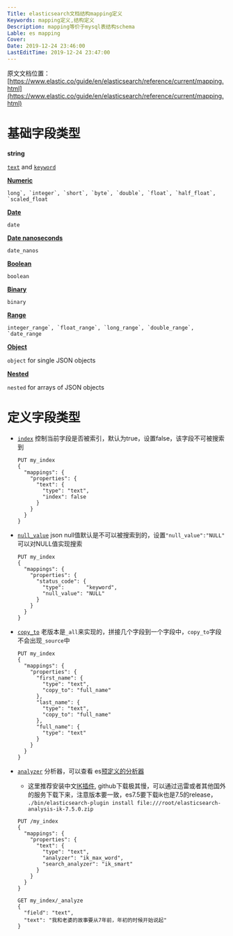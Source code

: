 ```yaml
---
Title: elasticsearch文档结构mapping定义
Keywords: mapping定义,结构定义
Description: mapping等价于mysql表结构schema
Lable: es mapping
Cover:
Date: 2019-12-24 23:46:00
LastEditTime: 2019-12-24 23:47:00
---
```


原文文档位置：[https://www.elastic.co/guide/en/elasticsearch/reference/current/mapping.html](https://www.elastic.co/guide/en/elasticsearch/reference/current/mapping.html)

# 基础字段类型

**string**

[`text`](https://www.elastic.co/guide/en/elasticsearch/reference/current/text.html) and [`keyword`](https://www.elastic.co/guide/en/elasticsearch/reference/current/keyword.html)

**[Numeric](https://www.elastic.co/guide/en/elasticsearch/reference/current/number.html)**

```
long`, `integer`, `short`, `byte`, `double`, `float`, `half_float`, `scaled_float
```

**[Date](https://www.elastic.co/guide/en/elasticsearch/reference/current/date.html)**

```
date
```

**[Date nanoseconds](https://www.elastic.co/guide/en/elasticsearch/reference/current/date_nanos.html)**

```
date_nanos
```

**[Boolean](https://www.elastic.co/guide/en/elasticsearch/reference/current/boolean.html)**

```
boolean
```

**[Binary](https://www.elastic.co/guide/en/elasticsearch/reference/current/binary.html)**

```
binary
```

**[Range](https://www.elastic.co/guide/en/elasticsearch/reference/current/range.html)**

```
integer_range`, `float_range`, `long_range`, `double_range`, `date_range
```

**[Object](https://www.elastic.co/guide/en/elasticsearch/reference/current/object.html)**

`object` for single JSON objects

**[Nested](https://www.elastic.co/guide/en/elasticsearch/reference/current/nested.html)**

`nested` for arrays of JSON objects

# 定义字段类型

- [`index`](https://www.elastic.co/guide/en/elasticsearch/reference/current/mapping-index.html) 控制当前字段是否被索引，默认为true，设置false，该字段不可被搜索到

  ```
  PUT my_index
  {
    "mappings": {
      "properties": {
        "text": {
          "type": "text",
          "index": false
        }
      }
    }
  }
  ```

  

- [`null_value`](https://www.elastic.co/guide/en/elasticsearch/reference/current/null-value.html) json null值默认是不可以被搜索到的，设置`"null_value":"NULL"` 可以对NULL值实现搜索

  ```
  PUT my_index
  {
    "mappings": {
      "properties": {
        "status_code": {
          "type":       "keyword",
          "null_value": "NULL" 
        }
      }
    }
  }
  ```

- [`copy_to`](https://www.elastic.co/guide/en/elasticsearch/reference/current/copy-to.html) 老版本是`_all`来实现的，拼接几个字段到一个字段中，`copy_to`字段不会出现`_source`中

  ```
  PUT my_index
  {
    "mappings": {
      "properties": {
        "first_name": {
          "type": "text",
          "copy_to": "full_name" 
        },
        "last_name": {
          "type": "text",
          "copy_to": "full_name" 
        },
        "full_name": {
          "type": "text"
        }
      }
    }
  }
  ```

- [`analyzer`](https://www.elastic.co/guide/en/elasticsearch/reference/current/analyzer.html) 分析器，可以查看 es[预定义的分析器](https://www.elastic.co/guide/en/elasticsearch/reference/current/analysis-analyzers.html)

  - 这里推荐安装中文[IK插件](https://github.com/medcl/elasticsearch-analysis-ik), github下载极其慢，可以通过迅雷或者其他国外的服务下载下来，注意版本要一致，es7.5要下载ik也是7.5的release， `./bin/elasticsearch-plugin install file:///root/elasticsearch-analysis-ik-7.5.0.zip`

  ```
  PUT /my_index
  {
    "mappings": {
      "properties": {
        "text": { 
          "type": "text",
          "analyzer": "ik_max_word",
          "search_analyzer": "ik_smart"
        }
      }
    }
  }
  
  GET my_index/_analyze
  {
    "field": "text",
    "text": "我和老婆的故事要从7年前，年初的时候开始说起"
  }
  ```

  

  

  

  

  

  

  

  

  

  

  

  

  

  

  

  

  

  

  

  





